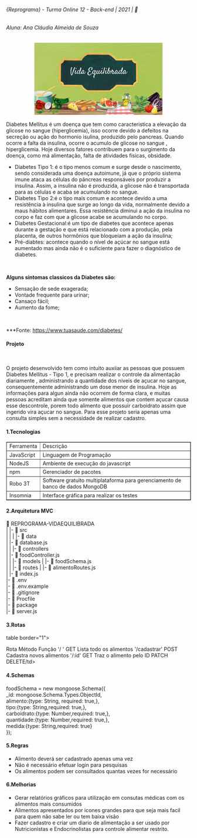 <h6>{Reprograma} - Turma Online 12 - Back-end | 2021 |  🚀</h6>

<h6>Aluna:  Ana Cláudia Almeida de Souza</h6>

<p  align = "center">
<img src = "vidaequilibrada.JPG" width="350">
</p>


<p>Diabetes Mellitus é um doença que tem como caracteristica a elevação da glicose no sangue (hiperglicemia), isso ocorre devido a defeitos na secreção ou ação do hormonio isulina, produzido pelo pancreas. Quando ocorre a falta da insulina, ocorre o acumulo de glicose no sangue , hiperglicemia.
Hoje diversos fatores contribuem para o surgimento da doença, como má alimentação, falta de atividades fisicas, obsidade.<br>
<ul>
<li>Diabetes Tipo 1: é o tipo menos comum e surge desde o nascimento, sendo considerada uma doença autoimune, já que o próprio sistema imune ataca as células do pâncreas responsáveis por produzir a insulina. Assim, a insulina não é produzida, a glicose não é transportada para as células e acaba se acumulando no sangue.

<li>Diabetes Tipo 2:é o tipo mais comum e acontece devido a uma resistência à insulina que surge ao longo da vida, normalmente devido a maus hábitos alimentares. Essa resistência diminui a ação da insulina no corpo e faz com que a glicose acabe se acumulando no corpo.

<li>Diabetes Gestacional:é um tipo de diabetes que acontece apenas durante a gestação e que está relacionado com a produção, pela placenta, de outros hormônios que bloqueiam a ação da insulina;

<li> Pré-diabtes: acontece quando o nível de açúcar no sangue está aumentado mas ainda não é o suficiente para fazer o diagnóstico de diabetes.
</ul><br>

<b>Alguns sintomas classicos da Diabetes são:</b>
<ul>
<li>Sensação de sede exagerada;
<li>Vontade frequente para urinar;
<li>Cansaço fácil;
<li>Aumento da fome;
</ul> <br></p>

***Fonte: https://www.tuasaude.com/diabetes/ <br>

<h4>Projeto</h4><br>

O projeto desenvolvido tem como intuito auxiiar as pessoas que possuem Diabetes Mellitus - Tipo 1, e precisam realizar o controle da alimentação diariamente , administrando a quantidade dos niveis de açucar no sangue, consequentemente administrando um dose menor de insulina.
Hoje as informações para algun ainda não ocorrem de forma clara, e muitas pessoas acreditam ainda que somente alimentos que contem açucar causa esse descontrole, porem todo alimento que possuir carboidrato assim que ingerido vira açucar no sangue.
Para esse projeto seria apenas uma consulta simples sem a necessidade de realizar cadastro.

<h4>1.Tecnologias</h4>
<table border="1">
<tr>
<td>Ferramenta</td> 
<td>Descrição</td>
</tr>
<tr>
        <td>JavaScript</td>
        <td>Linguagem de Programação</td>
</tr>
<tr>
        <td>NodeJS</td>
        <td>Ambiente de execução do javascript</td>
</tr>
<tr>
        <td>npm</td>
        <td>Gerenciador de pacotes</td>
</tr>
<tr>
        <td>Robo 3T</td>
        <td>Software gratuito multiplataforma para gerenciamento de banco de dados MongoDB</td>
</tr>
<tr>
        <td>Insomnia</td>
        <td>Interface gráfica para realizar os testes</td>
</tr>
</table>

<h4>2.Arquitetura MVC</h4>

 📁 REPROGRAMA-VIDAEQUILIBRADA <br>
   |
   |-  📁 src<br>
   |    |
   |    |- 📁 data<br>
   |         |- 📄 database.js<br>
   |
   |    |- 📁 controllers<br>
   |         |- 📄 foodController.js<br>
   |
   |    |- 📁 models
   |         |- 📄 foodSchema.js<br>
   |
   |    |- 📁 routes
   |         |- 📄 alimentoRoutes.js<br>
   |         |- 📄 index.js<br>
   |- 📄 .env<br>
   |- 📄 .env.example<br>
   |- 📄 .gitignore<br>
   |- 📄 Procfile<br>
   |- 📄 package<br>
   |- 📄 server.js<br>

<h4>3.Rotas</h4>

table border="1">
<tr>
<td>Rota</td> 
<td>Método</td>
<td>Função</td>
</tr>
<tr>
        <td>'/ '</td>
        <td>GET</td>
        <td>Lista todo os alimentos</td>
</tr>
<tr>
        <td>'/cadastrar'</td>
        <td>POST</td>
        <td>Cadastra novos alimentos</td>
</tr>
<tr>
        <td>'/:id'</td>
        <td>GET</td>
        <td>Traz o alimento pelo ID</td>
</tr>
<tr>
        <td>PATCH </td>
        <td></td>
</tr>
<tr>
        <td>DELETE/td>
        <td></td>
</tr>
</table>

<h4>4.Schemas</h4>

 foodSchema = new mongoose.Schema({<br>
    _id: mongoose.Schema.Types.ObjectId,<br>
    alimento:{type: String, required: true,},<br>
    tipo:{type: String,required: true,},<br>
    carboidrato:{type: Number,required: true,},<br>
    quantidade:{type: Number,required: true,},<br>
    medida:{type: String,required: true}<br>
});<br>

<h4>5.Regras</h4>

<ul>
<li>Alimento deverá ser cadastrado apenas uma vez</li>
<li>Não é necessário efetuar login para pesquisas </li>
<li>Os alimentos podem ser consultados quantas vezes for necessário</li>
</ul>

<h4>6.Melhorias</h4>

<ul>
<li>Gerar relatórios gráficos para utilização em consutas médicas com os alimentos mais consumidos</li>
<li>Alimentos apresentados por icones grandes para que seja mais facil para quem não sabe ler ou tem baixa visão </li>
<li>Fazer cadastro e criar um diario de alimentação a ser usado por Nutricionistas e Endocrinolistas para controle alimentar restrito.</li>
</ul>
